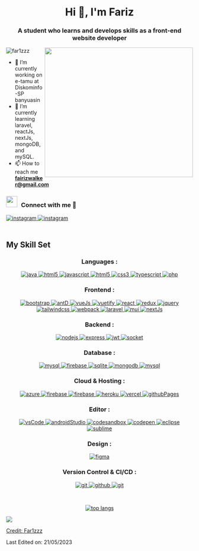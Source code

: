 <h1 align="center">Hi 👋, I'm Fariz</h1>
<h3 align="center">A student who learns and develops skills as a front-end website developer</h3>
<img align="right" src="https://media.giphy.com/media/bGgsc5mWoryfgKBx1u/giphy.gif" width="400" height="350"/>


<p align="left"> <img src="https://komarev.com/ghpvc/?username=far1zzz&label=Profile%20views&color=0e75b6&style=flat" alt="far1zzz" /> </p>



- 🔭 I’m currently working on e-tamu at Diskominfo-SP banyuasin  
- 🌱 I’m currently learning laravel, reactJs, nextJs, mongoDB, and mySQL.  
- 📫 How to reach me **fairizwalker@gmail.com**

<h3 align="left" > <img src="https://media.giphy.com/media/iY8CRBdQXODJSCERIr/giphy.gif" width="30" height="30" style="margin-right: 10px;">Connect with me 🤝 </h3> 
<div align="left">
<a href="https://instagram.com/far1zzzzz__" target="_blank">
<img src=https://img.shields.io/badge/instagram-%23000000.svg?&style=for-the-badge&logo=instagram&logoColor=white alt=instagram style="margin-bottom: 5px;" />
</a>  
<a href="https://discord.com/users/398918821919850496" target="_blank">
<img src=https://img.shields.io/badge/discord-%23000000.svg?&style=for-the-badge&logo=instagram&logoColor=white alt=instagram style="margin-bottom: 5px;" />
</a>
</div>  
<br/>


## My Skill Set  
<h3 align="center">Languages :</h3>
<p align="center">
  <a href="#" target="_blank"> 
    <img src="https://img.shields.io/badge/Java-007396.svg?style=for-the-badge&logo=java&logoColor=white" 
      alt="java"/> 
  </a>
  <a href="#" target="_blank"> 
    <img src="https://img.shields.io/badge/html5-%23E34F26.svg?style=for-the-badge&logo=html5&logoColor=white" 
      alt="html5"/> 
  </a>
  <a href="#" target="_blank"> 
    <img src="https://img.shields.io/badge/javascript-%23323330.svg?style=for-the-badge&logo=javascript&logoColor=%23F7DF1E"
      alt="javascript"/> 
  </a>
  <a href="#" target="_blank"> 
    <img src="https://img.shields.io/badge/html-E34F26.svg?style=for-the-badge&logo=html5&logoColor=white"
      alt="html5"/> 
  </a>
  <a href="#" target="_blank">
    <img src="https://img.shields.io/badge/css-1572B6.svg?style=for-the-badge&logo=css3&logoColor=white"
      alt="css3"/>
  </a>
  <a href="#" target="_blank"> 
    <img src="https://img.shields.io/badge/typescript-%23007ACC.svg?style=for-the-badge&logo=typescript&logoColor=white"
      alt="typescript"/>
  </a>
  <a href="#" target="_blank"> 
    <img src="https://img.shields.io/badge/php-%23777BB4.svg?style=for-the-badge&logo=php&logoColor=white"
      alt="php"/>
  </a>
</p>

<h3 align="center">Frontend :</h3>
<p align="center">
  <a href="#" target="_blank">
    <img src="https://img.shields.io/badge/bootstrap-7952B3.svg?style=for-the-badge&logo=bootstrap&logoColor=white"
      alt="bootstrap"/>
  </a>
  <a href="#" target="_blank">
    <img src="https://img.shields.io/badge/-AntDesign-%230170FE?style=for-the-badge&logo=ant-design&logoColor=white"
      alt="antD"/>
  </a>
  <a href="#" target="_blank">
    <img src="https://img.shields.io/badge/vuejs-%2335495e.svg?style=for-the-badge&logo=vuedotjs&logoColor=%234FC08D"
      alt="vueJs"/>
  </a>
  <a href="#" target="_blank">
    <img src="https://img.shields.io/badge/Vuetify-1867C0?style=for-the-badge&logo=vuetify&logoColor=AEDDFF"
      alt="vuetify"/>
  </a>
  <a href="#" target="_blank"> 
    <img src="https://img.shields.io/badge/reactjs-61DAFB.svg?style=for-the-badge&logo=react&logoColor=black"
      alt="react"/> 
  </a>
  <a href="#" target="_blank"> 
    <img src="https://img.shields.io/badge/redux-764ABC.svg?style=for-the-badge&logo=redux&logoColor=white" alt="redux"/> 
  </a> 
  <a href="#" target="_blank">
    <img src="https://img.shields.io/badge/jquery-0769AD.svg?style=for-the-badge&logo=jquery&logoColor=white" alt="jquery"/> 
  </a>
   <a href="https://tailwindcss.com/" target="_blank">
    <img src="https://img.shields.io/badge/tailwindcss-%2338B2AC.svg?style=for-the-badge&logo=tailwind-css&logoColor=white" alt="tailwindcss"/> 
  </a>
  <a href="https://webpack.js.org" target="_blank">
    <img src="https://img.shields.io/badge/webpack-8DD6F9.svg?style=for-the-badge&logo=webpack&logoColor=black"
      alt="webpack"/>
  </a>
  <a href="#" target="_blank">
    <img src="https://img.shields.io/badge/laravel-%23FF2D20.svg?style=for-the-badge&logo=laravel&logoColor=white"
      alt="laravel"/>
  </a>
  <a href="#" target="_blank">
    <img src="https://img.shields.io/badge/MUI-%230081CB.svg?style=for-the-badge&logo=mui&logoColor=white"
      alt="mui"/>
  </a>
  <a href="#" target="_blank">
    <img src="https://img.shields.io/badge/Next-black?style=for-the-badge&logo=next.js&logoColor=white"
      alt="nextJs"/>
  </a>
</p>

<h3 align="center">Backend :</h3>
<p align="center">
  <a href="#" target="_blank"> 
    <img src="https://img.shields.io/badge/node.js-339933.svg?style=for-the-badge&logo=nodedotjs&logoColor=white"
      alt="nodejs"/> 
  </a>
  <a href="#" target="_blank">
    <img src="https://img.shields.io/badge/express-000000.svg?style=for-the-badge&logo=express&logoColor=white"
      alt="express" />
  <a/>
  <a href="#" target="_blank">
    <img src="https://img.shields.io/badge/JWT-black?style=for-the-badge&logo=JSON%20web%20tokens"
      alt="jwt" />
  <a/>
  <a href="#" target="_blank"> 
    <img src="https://img.shields.io/badge/Socket.io-black?style=for-the-badge&logo=socket.io&badgeColor=010101"
      alt="socket"/> 
  </a>
</p>

<h3 align="center">Database :</h3>
<p align="center">
  <a href="#" target="_blank"> 
    <img src="https://img.shields.io/badge/Microsoft%20SQL%20Server-CC2927?style=for-the-badge&logo=microsoft%20sql%20server&logoColor=white"
      alt="mysql"/> 
  </a>
  <a href="#" target="_blank"> 
    <img src="https://img.shields.io/badge/Firebase-039BE5?style=for-the-badge&logo=Firebase&logoColor=white"
      alt="firebase"/>
  </a>
  <a href="#" target="_blank"> 
    <img src="https://img.shields.io/badge/sqlite-003B57.svg?style=for-the-badge&logo=sqlite&logoColor=white"
      alt="sqlite"/> 
  </a>
  <a href="#" target="_blank"> 
    <img src="https://img.shields.io/badge/mongodb-47A248.svg?style=for-the-badge&logo=mongodb&logoColor=white"
      alt="mongodb"/> 
  </a> 
  <a href="#" target="_blank"> 
    <img src="https://img.shields.io/badge/mysql-%2300f.svg?style=for-the-badge&logo=mysql&logoColor=white"
      alt="mysql"/> 
  </a> 
</p>

<h3 align="center">Cloud & Hosting :</h3>
<p align="center">
  <a href="#" target="_blank">
    <img  src="https://img.shields.io/badge/Azure-0078D4?style=for-the-badge&logo=microsoftazure&logoColor=white" alt="azure"/> 
  </a>
  <a href="#" target="_blank">
    <img src="https://img.shields.io/badge/firebase-FFCA28.svg?style=for-the-badge&logo=firebase&logoColor=black" alt="firebase"/>
  </a>
  <a href="#" target="_blank">
    <img src="https://img.shields.io/badge/netlify-00C7B7.svg?style=for-the-badge&logo=netlify&logoColor=black" alt="firebase"/>
  </a>
  <a href="#" target="_blank"> 
    <img src="https://img.shields.io/badge/heroku-430098.svg?style=for-the-badge&logo=heroku&logoColor=white"
      alt="heroku"/> 
  </a> 
  <a href="#" target="_blank"> 
    <img src="https://img.shields.io/badge/vercel-%23000000.svg?style=for-the-badge&logo=vercel&logoColor=white"
      alt="vercel"/> 
  </a>
  <a href="#" target="_blank"> 
    <img src="https://img.shields.io/badge/github%20pages-121013?style=for-the-badge&logo=github&logoColor=white"
      alt="githubPages"/> 
  </a>
</p>
    
<h3 align="center">Editor :</h3>
<p align="center">
  <a href="#" target="_blank">
    <img src="https://img.shields.io/badge/Visual%20Studio%20Code-0078d7.svg?style=for-the-badge&logo=visual-studio-code&logoColor=white"
      alt="vsCode"/>
  </a>
  <a href="#" target="_blank">
    <img src="https://img.shields.io/badge/Android%20Studio-3DDC84.svg?style=for-the-badge&logo=android-studio&logoColor=white"
      alt="androidStudio"/>
  </a>
  <a href="#" target="_blank">
    <img src="https://img.shields.io/badge/Codesandbox-040404?style=for-the-badge&logo=codesandbox&logoColor=DBDBDB"
      alt="codesandbox"/>
  </a>
  <a href="#" target="_blank">
    <img src="https://img.shields.io/badge/CodePen-white?style=for-the-badge&logo=codepen&logoColor=black"
      alt="codepen"/>
  </a>
  <a href="#" target="_blank">
    <img src="https://img.shields.io/badge/Eclipse-FE7A16.svg?style=for-the-badge&logo=Eclipse&logoColor=white"
      alt="eclipse"/>
  </a>
  <a href="#" target="_blank">
    <img src="https://img.shields.io/badge/sublime_text-%23575757.svg?style=for-the-badge&logo=sublime-text&logoColor=important"
      alt="sublime"/>
  </a>
</p>

<h3 align="center">Design :</h3>
<p align="center">
  <a href="#" target="_blank">
    <img src="https://img.shields.io/badge/figma-%23F24E1E.svg?style=for-the-badge&logo=figma&logoColor=white"
      alt="figma"/>
  </a>
</p>

<h3 align="center">Version Control & CI/CD :</h3>
<p align="center">
  <a href="#" target="_blank">
    <img src="https://img.shields.io/badge/git-F05032.svg?style=for-the-badge&logo=git&logoColor=white"
      alt="git"/>
  </a>
  <a href="#" target="_blank">
    <img src="https://img.shields.io/badge/github-181717.svg?style=for-the-badge&logo=github&logoColor=white" alt="github" />
  </a>
  <a href="#" target="_blank">
    <img src="https://img.shields.io/badge/gitlab-181717.svg?style=for-the-badge&logo=gitlab&logoColor=white"
      alt="git"/>
</p>


<br/>  

<p align="center">
  <img src="https://github-readme-stats.vercel.app/api/top-langs/?username=Far1zzz&title_color=ffffff&text_color=c9cacc&icon_color=2bbc8a&bg_color=1d1f21&exclude_repo=things-bin-aws&hide=hcl,html,css,less,scss,jupyter%20notebook,blade,pug" alt="top langs"/>
</p>

<!-- | <a href="#"><img align="center" src="https://github-readme-stats.vercel.app/api?username=Far1zzz&show_icons=true&theme=tokyonight"/></a> | <a href="#"><img align="center" src="https://github-readme-streak-stats.herokuapp.com/?user=Far1zzz&theme=tokyonight" alt="Nur Far1zzz github stats" /></a> |
| ------------- | ------------- |-->


<img src="https://user-images.githubusercontent.com/73097560/115834477-dbab4500-a447-11eb-908a-139a6edaec5c.gif">

Credit: [Far1zzz](https://github.com/Far1zzz)

Last Edited on: 21/05/2023



